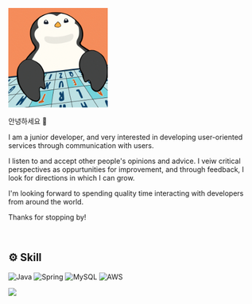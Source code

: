 
<a href="https://github.com/jaeyumn"><img src="./static/giphy.gif" width="200"/></a>
 
<!-- introduce -->
안녕하세요 👋

I am a junior developer, and very interested in developing user-oriented services through communication with users.

I listen to and accept other people's opinions and advice. I veiw critical perspectives as oppurtunities for improvement, and through feedback, I look for directions in which I can grow.

I'm looking forward to spending quality time interacting with developers from around the world.

Thanks for stopping by!

<br>

<!-- Skill Stack -->
## ⚙️ Skill
![Java](https://img.shields.io/badge/java-%23ED8B00.svg?style=for-the-badge&logo=openjdk&logoColor=white)
![Spring](https://img.shields.io/badge/spring-%236DB33F.svg?style=for-the-badge&logo=spring&logoColor=white)
![MySQL](https://img.shields.io/badge/mysql-4479A1?style=for-the-badge&logo=mysql&logoColor=white)
![AWS](https://img.shields.io/badge/AWS-%23FF9900.svg?style=for-the-badge&logo=amazon-aws&logoColor=white)

<!-- advice skill stack
![TypeScript](https://img.shields.io/badge/typescript-%23007ACC.svg?style=for-the-badge&logo=typescript&logoColor=white)
![React](https://img.shields.io/badge/react-%2320232a.svg?style=for-the-badge&logo=react&logoColor=%2361DAFB)
-->

<!-- Baekjoon badge -->
<div>
  <img src="http://mazassumnida.wtf/api/v2/generate_badge?boj=wkdrngodsla"/>
</div>

<!--
### 📣 GitHub stats
---
![GitHub Streak](https://github-readme-streak-stats.herokuapp.com?user=jaeyumn)
[![Kim Jaeyun's GitHub stats](https://github-readme-stats.vercel.app/api?username=jaeyumn&theme=dracula)]()
[![Top Langs](https://github-readme-stats.vercel.app/api/top-langs/?username=jaeyumn&layout=compact)](https://github.com/jaeyumn/github-readme-stats)
-->
